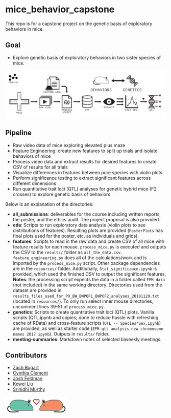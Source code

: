 # mice_behavior_capstone

This repo is for a capstone project on the genetic basis of exploratory behaviors in mice.

## Goal
- Explore genetic basis of exploratory behaviors in two sister species of mice.

![Pipeline](https://github.com/zachbogart/mice_behavior_capstone/blob/master/all_submissions/pipeline.png)

## Pipeline
- Raw video data of mice exploring elevated plus maze
- Feature Engineering: create new features to split up trials and isolate behaviors of mice
- Process video data and extract results for desired features to create CSV of results for all trials
- Visualize differences in features between pure species with violin plots
- Perform significance testing to extract significant features across different dimensions
- Run quantitative trait loci (QTL) analyses for genetic hybrid mice (F2 crosses) to explore genetic basis of behaviors

Below is an explanation of the directories:
- **all_submissions**: deliverables for the course including written reports, the poster, and the ethics audit. The project proposal is also provided.
- **eda**: Scripts to run exploratory data analysis (violin plots to see distributions of features). Resulting plots are provided (`PosterPlots` has final plots used for the poster, etc. as individuals and grids).
- **features**: Scripts to read in the raw data and create CSV of all mice with feature results for each mouse. `process_mice.py` is executed and outputs the CSV to the `results/` folder as `all_the_data.csv`. `feature_engineering.py` does all of the calculations/work and is imported by the `process_mice.py` script. Other package dependencies are in the `resources/` folder. Additionally, `Stat_significance.ipynb` is provided, which used the finished CSV to output the significant features. **Notes**: the processing script expects the data in a folder called `EPM_data` (not included) in the same working directory. Directories used from the dataset are provided in `results_files_used_for_PO_BW_BWPOF1_BWPOF2_analyses_20181129.txt` (located in `resources/`). To only run select inner mouse directories, uncomment lines 39-51 of `process_mice.py`.
- **genetics**: Scripts to create quantitative trait loci (QTL) plots. Vanilla scripts (QTL.ipynb and copies; done to reduce hassle with refreshing cache of RData) and cross-feature scripts (`QTL -- Species*Sex.ipynb`) are provided, as well as starter code (`EPM qtl analysis new chromosome names 2017.ipynb`). Outputs in `results/` folder.
- **meeting-summaries**: Markdown notes of selected biweekly meetings.

## Contributors
- [Zach Bogart](https://github.com/zachbogart)
- [Cynthia Clement](https://github.com/Cynthia3992)
- [Josh Feldman](https://github.com/JoshFeldman777)
- [Kewei Liu](https://github.com/Kewei-Liu)
- [Srinidhi Murthy](https://github.com/Srinidhi-kv)

<img src="https://github.com/zachbogart/mice_behavior_capstone/blob/master/all_submissions/mice_footer.png" width="193" height="52" />
